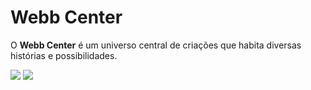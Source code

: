 # Webb Center
O **Webb Center** é um universo central de criações que habita diversas histórias e possibilidades.

<a href="https://discord.gg/up5F9Ta856" target="_blank"><img src="https://img.shields.io/badge/-Discord-5865F2?style=for-the-badge&logo=discord&logoColor=white" target="_blank"></a>
<a href="https://www.youtube.com/channel/UCpg7F9h-WH7DXk03aM7nGAA" target="_blank"><img src="https://img.shields.io/badge/-YouTube-FF0000?style=for-the-badge&logo=youtube" target="_blank"></a>
